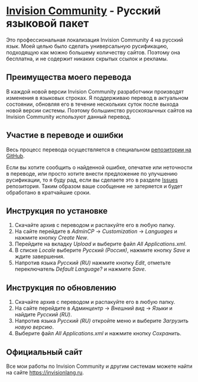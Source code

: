 # [Invision Community](https://invisioncommunity.com) - Русский языковой пакет

Это профессиональная локализация Invision Community 4 на русский язык. Моей целью было сделать универсальную русификацию, подходящую как можно большему количеству сайтов. Поэтому она бесплатна, и не содержит никаких скрытых ссылок и рекламы.

## Преимущества моего перевода

В каждой новой версии Invision Community разработчики производят изменения в языковых строках. Я поддерживаю перевод в актуальном состоянии, обновляя его в течение нескольких суток после выхода новой версии системы. Поэтому большинство русскоязычных сайтов на Invision Community используют данный перевод.

## Участие в переводе и ошибки

Весь процесс перевода осуществляется в специальном [репозитории на GitHub](https://github.com/ilyahoilik/ips.system.ru).

Если вы хотите сообщить о найденной ошибке, опечатке или неточности в переводе, или просто хотите внести предложение по улучшению русификации, то я буду рад, если вы сделаете это в разделе [Issues](https://github.com/ilyahoilik/ips.system.ru/issues) репозитория. Таким образом ваше сообщение не затеряется и будет обработано в кратчайшие сроки.

## Инструкция по установке

1. Скачайте архив с переводом и распакуйте его в любую папку.
2. На сайте перейдите в *AdminCP* → *Customization* → *Languages* и нажмите кнопку *Create New*.
3. Перейдите на вкладку *Upload* и выберите файл *All Applications.xml*.
4. В списке *Locale* выберите *Русский (Россия)*, нажмите кнопку *Save* и ждите завершения.
5. Напротив языка *Русский (RU)* нажмите кнопку *Edit*, отметьте переключатель *Default Language?* и нажмите *Save*.

## Инструкция по обновлению

1. Скачайте архив с переводом и распакуйте его в любую папку.
2. На сайте перейдите в *Админцентр* → *Внешний вид* → *Языки* и найдите *Русский (RU)*.
3. Напротив языка *Русский (RU)* откройте меню и выберите *Загрузить новую версию*.
4. Выберите файл *All Applications.xml* и нажмите кнопку *Сохранить*.

## Официальный сайт

Все мои работы по Invision Community и другим системам можете найти на сайте https://invisionlang.ru.

